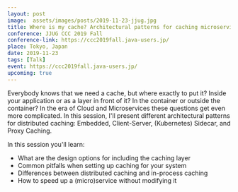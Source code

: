 ```yaml
---
layout: post
image:  assets/images/posts/2019-11-23-jjug.jpg
title: Where is my cache? Architectural patterns for caching microservices by example
conference: JJUG CCC 2019 Fall
conference-link: https://ccc2019fall.java-users.jp/
place: Tokyo, Japan
date: 2019-11-23
tags: [Talk]
event: https://ccc2019fall.java-users.jp/
upcoming: true
---
```


Everybody knows that we need a cache, but where exactly to put it? Inside your application or as a layer in front of it? In the container or outside the container? In the era of Cloud and Microservices these questions get even more complicated. In this session, I'll present different architectural patterns for distributed caching: Embedded, Client-Server, (Kubernetes) Sidecar, and Proxy Caching.

In this session you'll learn:
- What are the design options for including the caching layer
- Common pitfalls when setting up caching for your system
- Differences between distributed caching and in-process caching
- How to speed up a (micro)service without modifying it